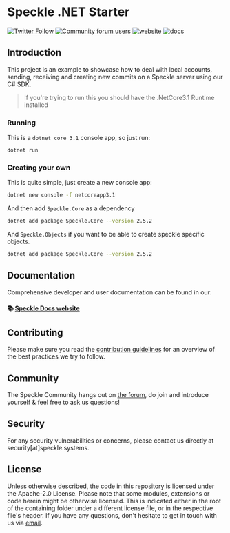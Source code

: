 # Speckle .NET Starter

[![Twitter Follow](https://img.shields.io/twitter/follow/SpeckleSystems?style=social)](https://twitter.com/SpeckleSystems) [![Community forum users](https://img.shields.io/discourse/users?server=https%3A%2F%2Fdiscourse.speckle.works&style=flat-square&logo=discourse&logoColor=white)](https://discourse.speckle.works) [![website](https://img.shields.io/badge/https://-speckle.systems-royalblue?style=flat-square)](https://speckle.systems) [![docs](https://img.shields.io/badge/docs-speckle.guide-orange?style=flat-square&logo=read-the-docs&logoColor=white)](https://speckle.guide/dev/)

## Introduction

This project is an example to showcase how to deal with local accounts, sending, receiving and creating new commits on a Speckle server using our C# SDK.

> If you're trying to run this you should have the .NetCore3.1 Runtime installed

### Running

This is a `dotnet core 3.1` console app, so just run:

```shell
dotnet run
```

### Creating your own

This is quite simple, just create a new console app:

```sh
dotnet new console -f netcoreapp3.1
```

And then add `Speckle.Core` as a dependency

```sh
dotnet add package Speckle.Core --version 2.5.2
```

And `Speckle.Objects` if you want to be able to create speckle specific objects.

```sh
dotnet add package Speckle.Core --version 2.5.2
```

## Documentation

Comprehensive developer and user documentation can be found in our:

#### 📚 [Speckle Docs website](https://speckle.guide/dev/)

## Contributing

Please make sure you read the [contribution guidelines](.github/CONTRIBUTING.md) for an overview of the best practices we try to follow.

## Community

The Speckle Community hangs out on [the forum](https://discourse.speckle.works), do join and introduce yourself & feel free to ask us questions!

## Security

For any security vulnerabilities or concerns, please contact us directly at security[at]speckle.systems.

## License

Unless otherwise described, the code in this repository is licensed under the Apache-2.0 License. Please note that some modules, extensions or code herein might be otherwise licensed. This is indicated either in the root of the containing folder under a different license file, or in the respective file's header. If you have any questions, don't hesitate to get in touch with us via [email](mailto:hello@speckle.systems).
